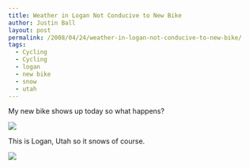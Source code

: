 ```yaml
---
title: Weather in Logan Not Conducive to New Bike
author: Justin Ball
layout: post
permalink: /2008/04/24/weather-in-logan-not-conducive-to-new-bike/
tags:
  - Cycling
  - Cycling
  - logan
  - new bike
  - snow
  - utah
---
```


My new bike shows up today so what happens?

<a href="/images/posts/2008/04/tulips-in-the-snow.jpg">
  <img src="/images/posts/2008/04/tulips-in-the-snow-300x225.jpg" />
</a>

This is Logan, Utah so it snows of course.

<a href="/images/posts/2008/04/snow-in-may.jpg">
  <img src="/images/posts/2008/04/snow-in-may-300x225.jpg" />
</a>
